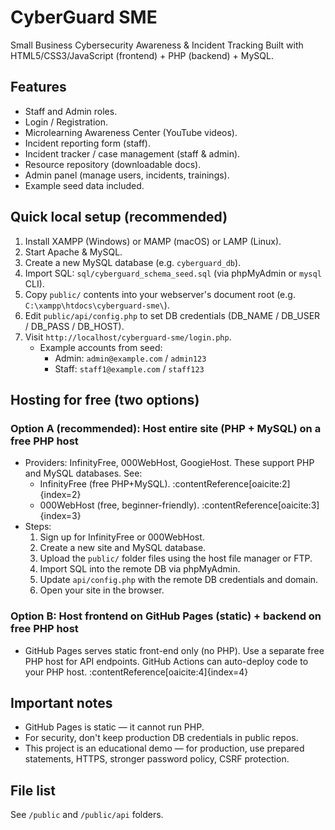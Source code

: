 # CyberGuard SME
Small Business Cybersecurity Awareness & Incident Tracking
Built with HTML5/CSS3/JavaScript (frontend) + PHP (backend) + MySQL.

## Features
- Staff and Admin roles.
- Login / Registration.
- Microlearning Awareness Center (YouTube videos).
- Incident reporting form (staff).
- Incident tracker / case management (staff & admin).
- Resource repository (downloadable docs).
- Admin panel (manage users, incidents, trainings).
- Example seed data included.

## Quick local setup (recommended)
1. Install XAMPP (Windows) or MAMP (macOS) or LAMP (Linux).
2. Start Apache & MySQL.
3. Create a new MySQL database (e.g. `cyberguard_db`).
4. Import SQL: `sql/cyberguard_schema_seed.sql` (via phpMyAdmin or `mysql` CLI).
5. Copy `public/` contents into your webserver's document root (e.g. `C:\xampp\htdocs\cyberguard-sme\`).
6. Edit `public/api/config.php` to set DB credentials (DB_NAME / DB_USER / DB_PASS / DB_HOST).
7. Visit `http://localhost/cyberguard-sme/login.php`.
   - Example accounts from seed:
     - Admin: `admin@example.com` / `admin123`
     - Staff: `staff1@example.com` / `staff123`

## Hosting for free (two options)
### Option A (recommended): Host entire site (PHP + MySQL) on a free PHP host
- Providers: InfinityFree, 000WebHost, GoogieHost. These support PHP and MySQL databases. See:
  - InfinityFree (free PHP+MySQL). :contentReference[oaicite:2]{index=2}
  - 000WebHost (free, beginner-friendly). :contentReference[oaicite:3]{index=3}
- Steps:
  1. Sign up for InfinityFree or 000WebHost.
  2. Create a new site and MySQL database.
  3. Upload the `public/` folder files using the host file manager or FTP.
  4. Import SQL into the remote DB via phpMyAdmin.
  5. Update `api/config.php` with the remote DB credentials and domain.
  6. Open your site in the browser.

### Option B: Host frontend on GitHub Pages (static) + backend on free PHP host
- GitHub Pages serves static front-end only (no PHP). Use a separate free PHP host for API endpoints. GitHub Actions can auto-deploy code to your PHP host. :contentReference[oaicite:4]{index=4}

## Important notes
- GitHub Pages is static — it cannot run PHP.
- For security, don't keep production DB credentials in public repos.
- This project is an educational demo — for production, use prepared statements, HTTPS, stronger password policy, CSRF protection.

## File list
See `/public` and `/public/api` folders.

